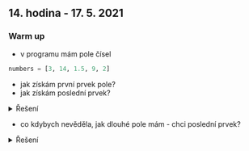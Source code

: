 ## 14. hodina - 17. 5. 2021

### Warm up

- v programu mám pole čísel

``` python
numbers = [3, 14, 1.5, 9, 2]
```

- jak získám první prvek pole?
- jak získám poslední prvek?

<details>
<summary>Řešení</summary>
  
  first = numbers[0]
  last = numbers[4]

</details>

- co kdybych nevěděla, jak dlouhé pole mám - chci poslední prvek?

<details>
<summary>Řešení</summary>

</details>
